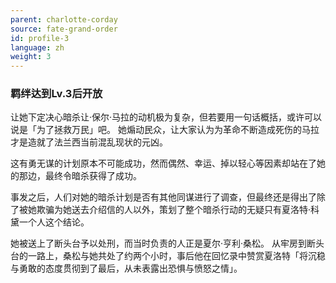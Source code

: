 ```yaml
---
parent: charlotte-corday
source: fate-grand-order
id: profile-3
language: zh
weight: 3
---
```


### 羁绊达到Lv.3后开放

让她下定决心暗杀让·保尔·马拉的动机极为复杂，但若要用一句话概括，或许可以说是「为了拯救万民」吧。
她煽动民众，让大家认为为革命不断造成死伤的马拉才是造就了法兰西当前混乱现状的元凶。

这有勇无谋的计划原本不可能成功，然而偶然、幸运、掉以轻心等因素却站在了她的那边，最终令暗杀获得了成功。

事发之后，人们对她的暗杀计划是否有其他同谋进行了调查，但最终还是得出了除了被她欺骗为她送去介绍信的人以外，策划了整个暗杀行动的无疑只有夏洛特·科黛一个人这个结论。

她被送上了断头台予以处刑，而当时负责的人正是夏尔·亨利·桑松。
从牢房到断头台的一路上，桑松与她共处了约两个小时，事后他在回忆录中赞赏夏洛特「将沉稳与勇敢的态度贯彻到了最后，从未表露出恐惧与愤怒之情」。
